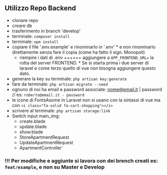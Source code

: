 ## Utilizzo Repo Backend
- clonare repo
- creare db
- trasferimento in branch 'develop'
- terminale: `composer install`
- terminale: `npm install`
- copiare il file '.env.example' e rinominarlo in '.env' * e non rinominarlo direttamente senza fare il copia (come ha fatto il sign. Monopoli)
    - riempire i dati di .env ++++++ aggiungere a `APP_FRONTEND_URL=` la rotta del server FRONTEND. * Se si starta prima i due server di laravel e come terzo quello di vue non bisogna aggiungere questo dato.
- generare la key su terminale: `php artisan key:generate`
- fare da terminale: `php artisan migrate --seed`
- ognuno di noi ha email e password associate: nome@email.it | password // es: `roberto@email.it - password`
- le icone di FontsAsome in Laravel non si usano con la sintassi di vue ma con `<i class="fa-solid fa-cart-shopping"></i>`
- scrivere al terminale: `php artisan storage:link`
- Switch input main_img:
    - create.blade
    - update.blade
    - show.blade
    - StoreApartmentRequest
    - UpdateApartmentRequest
    - ApartmentController`

### !!! Per modifiche e aggiunte si lavora con dei brench creati es: `feat/example`, e non su Master e Develop